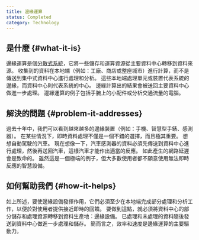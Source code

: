 ```yaml
---
title: 邊緣運算
status: Completed
category: Technology
---
```


## 是什麼 {#what-it-is}

邊緣運算是個[分散式系統](/zh-tw/distributed-systems/)，它將一些儲存和運算資源從主要資料中心轉移到資料來源。
收集到的資料在本地端（例如：工廠、商店或整座城市）進行計算，而不是傳送到集中式資料中心進行處理和分析。
這些本地端處理單元或裝置代表系統的邊緣，而資料中心則代表系統的中心。
邊緣計算出的結果會被送回主要資料中心做進一步處理。
邊緣運算的例子包括手腕上的小配件或分析交通流量的電腦。

## 解決的問題 {#problem-it-addresses}

過去十年中，我們可以看到越來越多的邊緣裝置（例如：手機、智慧型手錶、感測器）。
在某些情況下，即時資料處理不僅是一個不錯的選擇，而且極其重要。
想想自動駕駛的汽車。
現在想像一下，汽車感測器的資料必須先傳送到資料中心進行處理，然後再送回汽車，這樣汽車才能作出適當的反應。
如此產生的網路延遲會是致命的。
雖然這是一個極端的例子，但大多數使用者都不願意使用無法即時反應的智慧設備。

## 如何幫助我們 {#how-it-helps}

如上所述，要使邊緣設備發揮作用，它們必須至少在本地端完成部分處理和分析工作，以便於對使用者提供接近即時的回饋。
要做到這點，就必須將資料中心的部分儲存和處理資源轉移到資料生產地：邊緣設備。
已處理和未處理的資料隨後發送到資料中心做進一步處理和儲存。
簡而言之，效率和速度是邊緣運算的主要驅動力。

